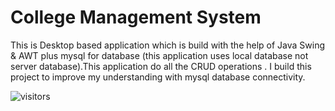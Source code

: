 # College Management System
This is Desktop based application which is build with the help of Java Swing &amp; AWT plus mysql for database (this application uses local database not server database).This application do all the CRUD operations . I build this project to improve my understanding with mysql database connectivity.

![visitors](https://visitor-badge.laobi.icu/badge?page_id=umsmain&&left_text=Repo%20Visitors%20Count)
